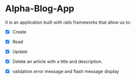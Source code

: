 # Alpha-Blog-App

It is an application built with rails frameworks that allow us to:
- [x] Create
- [x] Read
- [x] Update
- [x] Delete an article with a title and description.
- [x] validation error message and flash message display



